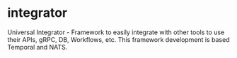 # integrator
Universal Integrator - Framework to easily integrate with other tools to use their APIs, gRPC, DB, Workflows, etc. This framework development is based Temporal and NATS.
